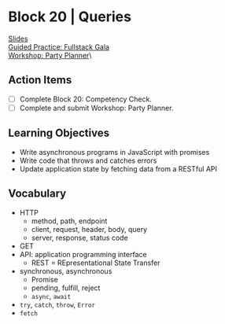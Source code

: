 # Block 20 | Queries

[Slides](https://docs.google.com/presentation/d/e/2PACX-1vSjqQIznq6sUoYEb1siHuHDuQGLWRrcenPUs-nOxIqHFvs5m1-uyg-Z8gP-NN9tZxR34ropociqdvZl/pub?start=false&loop=false&delayms=3000)\
[Guided Practice: Fullstack Gala](https://github.com/FullstackAcademy/fullstack-gala)\
[Workshop: Party Planner](https://github.com/FullstackAcademy/party-planner)\

## Action Items

- [ ] Complete Block 20: Competency Check.
- [ ] Complete and submit Workshop: Party Planner.

## Learning Objectives

- Write asynchronous programs in JavaScript with promises
- Write code that throws and catches errors
- Update application state by fetching data from a RESTful API

## Vocabulary

- HTTP
  - method, path, endpoint
  - client, request, header, body, query
  - server, response, status code
- GET
- API: application programming interface
  - REST = REpresentational State Transfer
- synchronous, asynchronous
  - Promise
  - pending, fulfill, reject
  - `async`, `await`
- `try`, `catch`, `throw`, `Error`
- `fetch`
